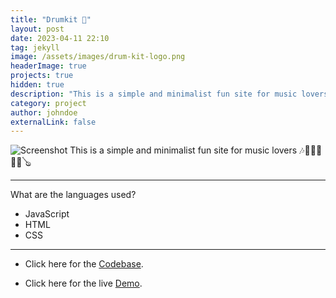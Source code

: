 ```yaml
---
title: "Drumkit 🥁"
layout: post
date: 2023-04-11 22:10
tag: jekyll
image: /assets/images/drum-kit-logo.png
headerImage: true
projects: true
hidden: true
description: "This is a simple and minimalist fun site for music lovers."
category: project
author: johndoe
externalLink: false
---
```

![Screenshot](/assets/images/drum-kit.png)
This is a simple and minimalist fun site for music lovers 🎶🎷🎺🎹🥁🎻🪕

---

What are the languages  used?

- JavaScript
- HTML
- CSS

---

* Click here for the [Codebase](https://github.com/anniepauline/Drum-Kit).

* Click here for the live [Demo](https://anniepauline.github.io/Drum-Kit/). 

